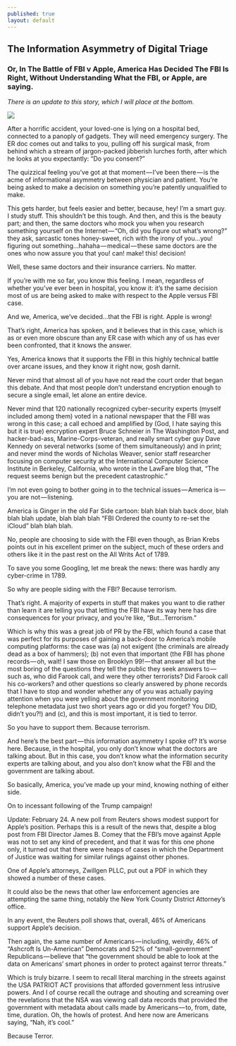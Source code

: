 ```yaml
---
published: true
layout: default
---
```





<h2>The Information Asymmetry of Digital Triage</h2>

<h3>Or, In The Battle of FBI v Apple, America Has Decided The FBI Is Right, Without Understanding What the FBI, or Apple, are saying.</h3>

<p><em>There is an update to this story, which I will place at the bottom.</em></p>

<p><img src="https://cdn-images-1.medium.com/max/2000/1*BFeg_P6Xl2McvqLDZ1L_cw.jpeg" border="0" alt-"hospital" /></p>

<p>After a horrific accident, your loved-one is lying on a hospital bed, connected to a panoply of gadgets. They will need emergency surgery. The ER doc comes out and talks to you, pulling off his surgical mask, from behind which a stream of jargon-packed jibberish lurches forth, after which he looks at you expectantly: “Do you consent?”</p>

<p>The quizzical feeling you’ve got at that moment — I’ve been there — is the acme of informational asymmetry between physician and patient. You’re being asked to make a decision on something you’re patently unqualified to make.</p>

<p>This gets harder, but feels easier and better, because, hey! I’m a smart guy. I study stuff. This shouldn’t be this tough. And then, and this is the beauty part; and then, the same doctors who mock you when you research something yourself on the Internet — “Oh, did you figure out what’s wrong?” they ask, sarcastic tones honey-sweet, rich with the irony of you…you! figuring out something…hahaha — medical — these same doctors are the ones who now assure you that you! can! make! this! decision!</p>

<p>Well, these same doctors and their insurance carriers. No matter.</p>

<p>If you’re with me so far, you know this feeling. I mean, regardless of whether you’ve ever been in hospital, you know it: it’s the same decision most of us are being asked to make with respect to the Apple versus FBI case.</p>

<p>And we, America, we’ve decided…that the FBI is right. Apple is wrong!</p>

<p>That’s right, America has spoken, and it believes that in this case, which is as or even more obscure than any ER case with which any of us has ever been confronted, that it knows the answer.</p>

<p>Yes, America knows that it supports the FBI in this highly technical battle over arcane issues, and they know it right now, gosh darnit.</p>

<p>Never mind that almost all of you have not read the court order that began this debate. And that most people don’t understand encryption enough to secure a single email, let alone an entire device.</p>

<p>Never mind that 120 nationally recognized cyber-security experts (myself included among them) voted in a national newspaper that the FBI was wrong in this case; a call echoed and amplified by (God, I hate saying this but it is true) encryption expert Bruce Schneier in The Washington Post, and hacker-bad-ass, Marine-Corps-veteran, and really smart cyber guy Dave Kennedy on several networks (some of them simultaneously) and in print; and never mind the words of Nicholas Weaver, senior staff researcher focusing on computer security at the International Computer Science Institute in Berkeley, California, who wrote in the LawFare blog that, “The request seems benign but the precedent catastrophic.”</p>

<p>I’m not even going to bother going in to the technical issues — America is — you are not — listening.</p>

<p>America is Ginger in the old Far Side cartoon: blah blah blah back door, blah blah blah update, blah blah blah “FBI Ordered the county to re-set the iCloud” blah blah blah.</p>

<p>No, people are choosing to side with the FBI even though, as Brian Krebs points out in his excellent primer on the subject, much of these orders and others like it in the past rest on the All Writs Act of 1789.</p>

<p>To save you some Googling, let me break the news: there was hardly any cyber-crime in 1789.</p>

<p>So why are people siding with the FBI? Because terrorism.</p>

<p>That’s right. A majority of experts in stuff that makes you want to die rather than learn it are telling you that letting the FBI have its way here has dire consequences for your privacy, and you’re like, “But…Terrorism.”</p>

<p>Which is why this was a great job of PR by the FBI, which found a case that was perfect for its purposes of gaining a back-door to America’s mobile computing platforms: the case was (a) not exigent (the criminals are already dead as a box of hammers); (b) not even that important (the FBI has phone records — oh, wait! I saw those on Brooklyn 99! — that answer all but the most boring of the questions they tell the public they seek answers to — such as, who did Farook call, and were they other terrorists? Did Farook call his co-workers? and other questions so clearly answered by phone records that I have to stop and wonder whether any of you was actually paying attention when you were yelling about the government monitoring telephone metadata just two short years ago or did you forget? You DID, didn’t you?!) and (c), and this is most important, it is tied to terror.</p>

<p>So you have to support them. Because terrorism.</p>

<p>And here’s the best part — this information asymmetry I spoke of? It’s worse here. Because, in the hospital, you only don’t know what the doctors are talking about. But in this case, you don’t know what the information security experts are talking about, and you also don’t know what the FBI and the government are talking about.</p>

<p>So basically, America, you’ve made up your mind, knowing nothing of either side.</p>

<p>On to incessant following of the Trump campaign!</p>

<p>Update: February 24. A new poll from Reuters shows modest support for Apple’s position. Perhaps this is a result of the news that, despite a blog post from FBI Director James B. Comey that the FBI’s move against Apple was not to set any kind of precedent, and that it was for this one phone only, it turned out that there were heaps of cases in which the Department of Justice was waiting for similar rulings against other phones.</p>

<p>One of Apple’s attorneys, Zwillgen PLLC, put out a PDF in which they showed a number of these cases.</p>

<p>It could also be the news that other law enforcement agencies are attempting the same thing, notably the New York County District Attorney’s office.</p>

<p>In any event, the Reuters poll shows that, overall, 46% of Americans support Apple’s decision.</p>

<p>Then again, the same number of Americans — including, weirdly, 46% of “Ashcroft Is Un-American” Democrats and 52% of “small-government” Republicans — believe that “the government should be able to look at the data on Americans’ smart phones in order to protect against terror threats.”</p>

<p>Which is truly bizarre. I seem to recall literal marching in the streets against the USA PATRIOT ACT provisions that afforded government less intrusive powers. And I of course recall the outrage and shouting and screaming over the revelations that the NSA was viewing call data records that provided the government with metadata about calls made by Americans — to, from, date, time, duration. Oh, the howls of protest. And here now are Americans saying, “Nah, it’s cool.”</p>

<p>Because Terror.
